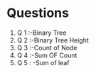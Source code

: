 
# Questions 

1. Q 1 :-Binary Tree
2. Q 2 :-Binary Tree Height
3. Q 3 :-Count of Node
4. Q 4 :-Sum OF Count
5. Q 5 : -Sum of leaf